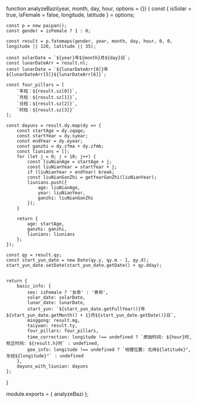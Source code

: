 function analyzeBazi(year, month, day, hour, options = {}) {
    const { isSolar = true, isFemale = false, longitude, latitude } = options;

    const p = new paipan();
    const gender = isFemale ? 1 : 0;

    const result = p.fatemaps(gender, year, month, day, hour, 0, 0, longitude || 120, latitude || 35);

    const solarDate = `${year}年${month}月${day}日`;
    const lunarDateArr = result.nl;
    const lunarDate = `${lunarDateArr[0]}年${lunarDateArr[5]}${lunarDateArr[6]}`;

    const four_pillars = [
        `年柱：${result.sz[0]}`,
        `月柱：${result.sz[1]}`,
        `日柱：${result.sz[2]}`,
        `时柱：${result.sz[3]}`
    ];

    const dayuns = result.dy.map(dy => {
        const startAge = dy.zqage;
        const startYear = dy.syear;
        const endYear = dy.eyear;
        const ganzhi = dy.zfma + dy.zfmb;
        const liunians = [];
        for (let j = 0; j < 10; j++) {
            const liuNianAge = startAge + j;
            const liuNianYear = startYear + j;
            if (liuNianYear > endYear) break;
            const liuNianGanZhi = getYearGanZhi(liuNianYear);
            liunians.push({
                age: liuNianAge,
                year: liuNianYear,
                ganzhi: liuNianGanZhi
            });
        }

        return {
            age: startAge,
            ganzhi: ganzhi,
            liunians: liunians
        };
    });

    const qy = result.qy;
    const start_yun_date = new Date(qy.y, qy.m - 1, qy.d);
    start_yun_date.setDate(start_yun_date.getDate() + qy.dday);


    return {
        basic_info: {
            sex: isFemale ? '女命' : '男命',
            solar_date: solarDate,
            lunar_date: lunarDate,
            start_yun: `${start_yun_date.getFullYear()}年${start_yun_date.getMonth() + 1}月${start_yun_date.getDate()}日`,
            minggong: result.mg,
            taiyuan: result.ty,
            four_pillars: four_pillars,
            time_correction: longitude !== undefined ? `原始时间: ${hour}时, 校正时间: ${result.h}时` : undefined,
            geo_info: longitude !== undefined ? `地理位置: 北纬${latitude}°, 东经${longitude}°` : undefined
        },
        dayuns_with_liunian: dayuns
    };
}

module.exports = { analyzeBazi };